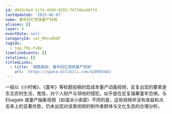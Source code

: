 ```yaml
---
id: d843c0e4-11f4-4589-8293-7d734bad8f74
lastUpdated: '2025-06-07'
name: 童年回忆馆类量产视频
aliases: []
layer: 4
eventDate: null
categoryId: cat_MXtv05QF
tagIds:
  - tag_fRp-FvBe
timelineEvents: []
relations: []
titledLinks:
  - title: '相關連結: 童年回忆馆类量产视频'
    url: 'https://space.bilibili.com/420903461'
---
```

一般以《小时候》、《童年》等标题投稿的低成本量产动画视频，反复出现的要素是东北农村生活，鬼怪，对个人财产与领地的侵犯，似乎是在反复描摹童年恐惧。与 Elsagate 或量产抽象视频（如溜冰小卖部）不同的是，这些视频并没有收益和点击率上的显著优势，仍未出现对该类视频的制作者群体与文化生态的合理分析。
